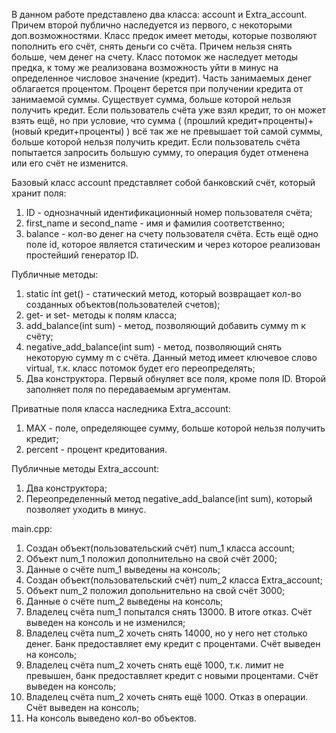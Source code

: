 В данном работе представлено два класса: account и Extra_account. Причем второй публично наследуется из первого, 
с некоторыми доп.возможностями.
Класс предок имеет методы, которые позволяют пополнить его счёт, снять деньги со счёта. Причем нельзя снять больше,
чем денег на счету. Класс потомок же наследует методы предка, к тому же реализована возможность уйти в минус на определенное
числовое значение (кредит). Часть занимаемых денег облагается процентом. Процент берется при получении кредита от занимаемой суммы.
Существует сумма, больше которой нельзя получить кредит. Если пользователь счёта уже взял кредит, то он может взять ещё,
но при условие, что сумма ( (прошлий кредит+проценты)+ (новый кредит+проценты) ) всё так же не превышает той самой суммы, 
больше которой нельзя получить кредит. Если пользователь счёта попытается запросить большую сумму, то операция будет
отменена или его счёт не изменится.

Базовый класс account представляет собой банковский счёт, который хранит поля: 
1) ID - однозначный идентификационный номер пользователя счёта;
2) first_name и second_name  - имя и фамилия соответственно;
3) balance - кол-во денег на счету пользователя счёта.
Есть ещё одно поле id, которое является статическим и через которое реализован простейший генератор ID.

Публичные методы:
1) static int get() - статический метод, который возвращает кол-во созданных объектов(пользователей счетов);
2) get- и set- методы к полям класса;
3) add_balance(int sum) - метод, позволяющий добавить сумму m к счёту;
4) negative_add_balance(int sum) - метод, позволяющий снять некоторую сумму m с счёта. Данный метод имеет ключевое
слово virtual, т.к. класс потомок будет его переопределять;
5) Два конструктора. Первый обнуляет все поля, кроме поля ID. Второй заполняет поля по передаваемым аргументам.


Приватные поля класса наследника Extra_account:
1) MAX - поле, определяющее сумму, больше которой нельзя получить кредит;
2) percent - процент кредитования.

Публичные методы Extra_account:
1) Два конструктора;
2) Переопределенный метод negative_add_balance(int sum), который позволяет уходить в минус.



main.cpp:
1) Создан объект(пользовательский счёт) num_1 класса account;
2) Объект num_1 положил дополнительно на свой счёт 2000;
3) Данные о счёте num_1 выведены на консоль;
4) Создан объект(пользовательский счёт) num_2 класса Extra_account;
5) Объект num_2 положил допольнительно на свой счёт 3000;
6) Данные о счёте num_2 выведены на консоль;
7) Владелец счёта num_1 попытался снять 13000. В итоге отказ. Счёт выведен на консоль и не изменился;
8) Владелец счёта num_2 хочеть снять 14000, но у него нет столько денег. Банк предоставляет ему кредит с процентами. Счёт выведен на консоль;
9) Владелец счёта num_2 хочеть снять ещё 1000, т.к. лимит не превышен, банк предоставляет кредит с новыми процентами. Счёт выведен на консоль;
10) Владелец счёта num_2 хочеть снять ещё 1000. Отказ в операции. Счёт выведен на консоль;
11) На консоль выведено кол-во объектов.